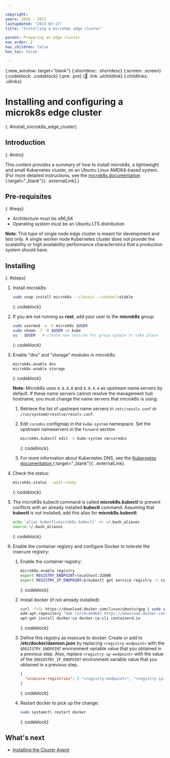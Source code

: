 ```yaml
---

copyright:
years: 2020 - 2023
lastupdated: "2023-03-17"
title: "Installing a microk8s edge cluster"

parent: Preparing an edge cluster
nav_order: 2
has_children: false
has_toc: false

---
```


{:new_window: target="blank"}
{:shortdesc: .shortdesc}
{:screen: .screen}
{:codeblock: .codeblock}
{:pre: .pre}
{:child: .link .ulchildlink}
{:childlinks: .ullinks}

# Installing and configuring a microk8s edge cluster
{: #install_microk8s_edge_cluster}

## Introduction
{: #intro}

This content provides a summary of how to install microk8s, a lightweight and small Kubernetes cluster, on an Ubuntu Linux AMD64-based system. (For more detailed instructions, see the [microk8s documentation ](https://microk8s.io/docs){:target="_blank"}{: .externalLink}.)

## Pre-requisites
{: #reqs}

* Architecture must be x86_64
* Operating system must be an Ubuntu LTS distribution

**Note**: This type of single node edge cluster is meant for development and test only. A single worker node Kubernetes cluster does not provide the scalability or high availability performance characteristics that a production system should have.

## Installing
{: #steps}

1. Install microk8s:

   ```bash
   sudo snap install microk8s --classic --channel=stable
   ```
   {: codeblock}

2. If you are not running as **root**, add your user to the **microk8s** group:

   ```bash
   sudo usermod -a -G microk8s $USER
   sudo chown -f -R $USER ~/.kube
   su - $USER   # create new session for group update to take place
   ```
   {: codeblock}

3. Enable "dns" and "storage" modules in microk8s:

   ```bash
   microk8s.enable dns
   microk8s.enable storage
   ```
   {: codeblock}

   **Note**: Microk8s uses `8.8.8.8` and `8.8.4.4` as upstream name servers by default. If these name servers cannot resolve the management hub hostname, you must change the name servers that microk8s is using:

   1. Retrieve the list of upstream name servers in `/etc/resolv.conf` or `/run/systemd/resolve/resolv.conf`.

   2. Edit `coredns` configmap in the `kube-system` namespace. Set the upstream nameservers in the `forward` section.

      ```bash
      microk8s.kubectl edit -n kube-system cm/coredns
      ```
      {: codeblock}

   3. For more information about Kubernetes DNS, see the [Kubernetes documentation ](https://kubernetes.io/docs/tasks/administer-cluster/dns-custom-nameservers/){:target="_blank"}{: .externalLink}.


4. Check the status:

   ```bash
   microk8s.status --wait-ready
   ```
   {: codeblock}

5. The microK8s kubectl command is called **microk8s.kubectl** to prevent conflicts with an already installed **kubectl** command. Assuming that  **kubectl** is not installed, add this alias for **microk8s.kubectl**:

   ```bash
   echo 'alias kubectl=microk8s.kubectl' >> ~/.bash_aliases
   source ~/.bash_aliases
   ```
   {: codeblock}

6. Enable the container registry and configure Docker to tolerate the insecure registry:

   1. Enable the container registry:

      ```bash
      microk8s.enable registry
      export REGISTRY_ENDPOINT=localhost:32000
      export REGISTRY_IP_ENDPOINT=$(kubectl get service registry -n container-registry | grep registry | awk '{print $3;}'):5000
      ```
      {: codeblock}

   2. Install docker (if not already installed):

      ```bash
      curl -fsSL https://download.docker.com/linux/ubuntu/gpg | sudo apt-key add -
      add-apt-repository "deb [arch=amd64] https://download.docker.com/linux/ubuntu $(lsb_release -cs) stable"
      apt-get install docker-ce docker-ce-cli containerd.io
      ```
      {: codeblock}

   3. Define this registry as insecure to docker. Create or add to **/etc/docker/daemon.json** by replacing `<registry-endpoint>` with the `$REGISTRY_ENDPOINT` environment variable value that you obtained in a previous step. Also, replace `<registry-ip-endpoint>` with the value of the `$REGISTRY_IP_ENDPOINT` environment variable value that you obtained in a previous step.

      ```json
      {
        "insecure-registries": [ "<registry-endpoint>", "<registry-ip-endpoint>" ]
      }
      ```
      {: codeblock}

   4. Restart docker to pick up the change:

      ```bash
      sudo systemctl restart docker
      ```
      {: codeblock}

## What's next

* [Installing the Cluster Agent](edge_cluster_agent.md)
